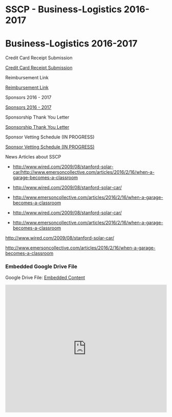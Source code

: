 # SSCP - Business-Logistics 2016-2017

# Business-Logistics 2016-2017

Credit Card Receipt Submission

[Credit Card Receipt Submission](https://drive.google.com/a/stanford.edu/folderview?id=0B4j7HTMeDiIxS1Z6TjZBQ0NHUVU&usp=sharing)

Reimbursement Link

[Reimbursement Link](http://goo.gl/SeuWAH)

Sponsors 2016 - 2017

[Sponsors 2016 - 2017](https://docs.google.com/a/stanford.edu/spreadsheets/d/1aGsslt_LNhlTXhfHwbqRWWaKC79vlBCSVZvEnaYZSZw/edit?usp=sharing)

Sponsorship Thank You Letter

[Sponsorship Thank You Letter](https://docs.google.com/a/stanford.edu/document/d/10tJQ3kSGBKBdvkSkxOGnt_Ow-RKaJXtjW7fmGwywQ00/edit?usp=sharing)

Sponsor Vetting Schedule (IN PROGRESS)

[Sponsor Vetting Schedule (IN PROGRESS)](https://docs.google.com/a/stanford.edu/document/d/1LOzgWNbRs9BcLKnhgYaVM5OLbhmvfYpUk8CvHvi7tto/edit?usp=sharing)

News Articles about SSCP

* http://www.wired.com/2009/08/stanford-solar-car/http://www.emersoncollective.com/articles/2016/2/16/when-a-garage-becomes-a-classroom
* http://www.wired.com/2009/08/stanford-solar-car/
* http://www.emersoncollective.com/articles/2016/2/16/when-a-garage-becomes-a-classroom

* http://www.wired.com/2009/08/stanford-solar-car/
* http://www.emersoncollective.com/articles/2016/2/16/when-a-garage-becomes-a-classroom

http://www.wired.com/2009/08/stanford-solar-car/

http://www.emersoncollective.com/articles/2016/2/16/when-a-garage-becomes-a-classroom

[](https://drive.google.com/folderview?id=1hp1sMPs7I-1BnH3ve0kTY2LVbETkFH-d)

### Embedded Google Drive File

Google Drive File: [Embedded Content](https://drive.google.com/embeddedfolderview?id=1hp1sMPs7I-1BnH3ve0kTY2LVbETkFH-d#list)

<iframe width="100%" height="400" src="https://drive.google.com/embeddedfolderview?id=1hp1sMPs7I-1BnH3ve0kTY2LVbETkFH-d#list" frameborder="0"></iframe>

